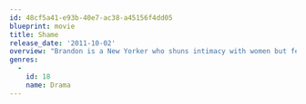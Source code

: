 ```yaml
---
id: 48cf5a41-e93b-40e7-ac38-a45156f4dd05
blueprint: movie
title: Shame
release_date: '2011-10-02'
overview: "Brandon is a New Yorker who shuns intimacy with women but feeds his desires with a compulsive addiction to sex. When his wayward younger sister moves into his apartment stirring memories of their shared painful past, Brandon's insular life spirals out of control."
genres:
  -
    id: 18
    name: Drama
---
```

